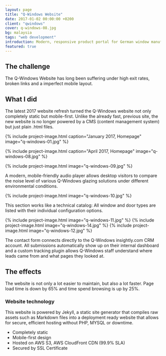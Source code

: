 ```yaml
---
layout: page
title: "Q-Windows Website"
date: 2017-01-02 00:00:00 +0200
client: "qwindows"
cover: q-windows-08.jpg
bg: malaysia
tags: "web development"
introduction: Modern, responsive product portal for German window manufacturer.
featured: true
---
```


## The challenge

The Q-Windows Website has long been suffering under high exit rates, broken links and a imperfect mobile layout.

## What I did

The latest 2017 website refresh turned the Q-Windows website not only completely static but mobile-first. Unlike the already fast, previous site, the new website is no longer powered by a CMS (content management system) but just plain .html files.

{% include project-image.html caption="January 2017, Homepage" image="q-windows-01.jpg" %}

{% include project-image.html caption="April 2017, Homepage" image="q-windows-08.jpg" %}

{% include project-image.html image="q-windows-09.jpg" %}

A modern, mobile-friendly audio player allows desktop visitors to compare the noise level of various Q-Windows glazing solutions under different environmental conditions.

{% include project-image.html image="q-windows-10.jpg" %}

This section works like a technical catalog: All window and door types are listed with their individual configuration options.

{% include project-image.html image="q-windows-11.jpg" %}
{% include project-image.html image="q-windows-14.jpg" %}
{% include project-image.html image="q-windows-12.jpg" %}

The contact form connects directly to the Q-Windows insightly.com CRM account. All submissions automatically show up on their internal dashboard and a custom tracking plugin allows Q-Windows staff understand where leads came from and what pages they looked at.

## The effects

The website is not only a lot easier to maintain, but also a lot faster. Page load time is down by 65% and time spend browsing is up by 25%.

### Website technology

This website is powered by Jekyll, a static site generator that compiles raw assets such as Markdown files into a deployment ready website that allows for secure, efficient hosting without PHP, MYSQL or downtime.

- Completely static
- Mobile-first design
- Hosted on AWS S3, AWS CloudFront CDN (99.9% SLA)
- Secured by SSL Certificate
